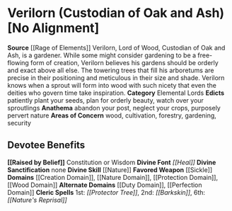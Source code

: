 ﻿---
ability:
- Constitution
- Wisdom
ability_boost:
- Constitution
- Wisdom
alignment: No Alignment
deity:
- '[[DATABASE/deity/Verilorn|Verilorn]]'
deity_category: Elemental Lords
divine_font: Heal
domain:
- '[[DATABASE/domain/Creation Domain|Creation]]'
- '[[DATABASE/domain/Duty Domain|Duty]]'
- '[[DATABASE/domain/Nature Domain|Nature]]'
- '[[DATABASE/domain/Perfection Domain|Perfection]]'
- '[[DATABASE/domain/Protection Domain|Protection]]'
- '[[DATABASE/domain/Wood Domain|Wood]]'
favored_weapon: '[[DATABASE/weapon/Sickle|Sickle]]'
follower_alignment: null
id: '276'
name: Verilorn
rarity: Common
skill:
- '[[DATABASE/skill/Nature|Nature]]'
source: '[[DATABASE/source/Rage of Elements|Rage of Elements]]'
trait: null
type: Deity

---
# Verilorn (Custodian of Oak and Ash) [No Alignment]

**Source** [[Rage of Elements]]
Verilorn, Lord of Wood, Custodian of Oak and Ash, is a gardener. While some might consider gardening to be a free-flowing form of creation, Verilorn believes his gardens should be orderly and exact above all else. The towering trees that fill his arboretums are precise in their positioning and meticulous in their size and shade. Verilorn knows when a sprout will form into wood with such nicety that even the deities who govern time take inspiration.
**Category** Elemental Lords
**Edicts** patiently plant your seeds, plan for orderly beauty, watch over your sproutlings
**Anathema** abandon your post, neglect your crops, purposely pervert nature
**Areas of Concern** wood, cultivation, forestry, gardening, security

## Devotee Benefits

**[[Raised by Belief]]** Constitution or Wisdom
**Divine Font** _[[Heal]]_
**Divine Sanctification** none
**Divine Skill** [[Nature]]
**Favored Weapon** [[Sickle]]
**Domains** [[Creation Domain]], [[Nature Domain]], [[Protection Domain]], [[Wood Domain]]
**Alternate Domains** [[Duty Domain]], [[Perfection Domain]]
**Cleric Spells** 1st: _[[Protector Tree]]_, 2nd: _[[Barkskin]]_, 6th: _[[Nature's Reprisal]]_